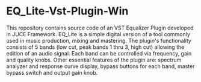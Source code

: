 # EQ_Lite-Vst-Plugin-Win

This repository contains source code of an VST Equalizer Plugin developed in JUCE Framework. 
EQ_Lite is a simple digital version of a tool commonly used in music production, mixing and mastering.
The plugin's functionality consists of 5 bands (low cut, peak bands 1 thru 3, high cut) allowing the edition of an audio signal.
Each band can be controlled via frequency, gain and quality knobs. 
Other essential features of the plugin are: spectrum analyzer and response curve display, bypass buttons for each band,
master bypass switch and output gain knob.
